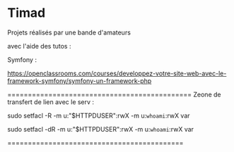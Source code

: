 # Timad

Projets réalisés par une bande d'amateurs

avec l'aide des tutos :

Symfony :

https://openclassrooms.com/courses/developpez-votre-site-web-avec-le-framework-symfony/symfony-un-framework-php


=============================================
Zeone de transfert de lien avec le serv :


sudo setfacl -R -m u:"$HTTPDUSER":rwX -m u:`whoami`:rwX var


sudo setfacl -dR -m u:"$HTTPDUSER":rwX -m u:`whoami`:rwX var

===========================================

